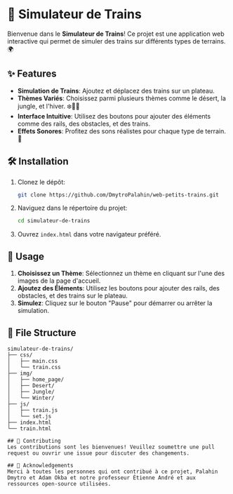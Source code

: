 # 🚂 Simulateur de Trains

Bienvenue dans le **Simulateur de Trains**! Ce projet est une application web interactive qui permet de simuler des trains sur différents types de terrains. 🌍

## ✨ Features

- **Simulation de Trains**: Ajoutez et déplacez des trains sur un plateau.
- **Thèmes Variés**: Choisissez parmi plusieurs thèmes comme le désert, la jungle, et l'hiver. ❄️🌵🌴
- **Interface Intuitive**: Utilisez des boutons pour ajouter des éléments comme des rails, des obstacles, et des trains.
- **Effets Sonores**: Profitez des sons réalistes pour chaque type de terrain. 🎵

## 🛠️ Installation

1. Clonez le dépôt:

    ```sh
    git clone https://github.com/DmytroPalahin/web-petits-trains.git
    ```

2. Naviguez dans le répertoire du projet:

    ```sh
    cd simulateur-de-trains
    ```

3. Ouvrez `index.html` dans votre navigateur préféré.

## 🚀 Usage

1. **Choisissez un Thème**: Sélectionnez un thème en cliquant sur l'une des images de la page d'accueil.
2. **Ajoutez des Éléments**: Utilisez les boutons pour ajouter des rails, des obstacles, et des trains sur le plateau.
3. **Simulez**: Cliquez sur le bouton "Pause" pour démarrer ou arrêter la simulation.

## 📂 File Structure

```plaintext
simulateur-de-trains/
├── css/
│   ├── main.css
│   └── train.css
├── img/
│   ├── home_page/
│   ├── Desert/
│   ├── Jungle/
│   └── Winter/
├── js/
│   ├── train.js
│   └── set.js
├── index.html
└── train.html

## 🤝 Contributing
Les contributions sont les bienvenues! Veuillez soumettre une pull request ou ouvrir une issue pour discuter des changements.

## 🙏 Acknowledgements
Merci à toutes les personnes qui ont contribué à ce projet, Palahin Dmytro et Adam Okba et notre professeur Étienne André et aux ressources open-source utilisées.
